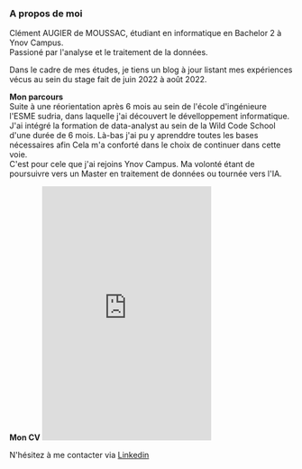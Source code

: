 ### A propos de moi

Clément AUGIER de MOUSSAC, étudiant en informatique en Bachelor 2 à Ynov Campus.  
Passioné par l'analyse et le traitement de la données.

Dans le cadre de mes études, je tiens un blog à jour listant mes expériences vécus au sein du stage fait de juin 2022 à août 2022.

**Mon parcours**  
Suite à une réorientation après 6 mois au sein de l'école d'ingénieure l'ESME sudria, dans laquelle j'ai découvert le dévelloppement informatique.   
J'ai intégré la formation de data-analyst au sein de la Wild Code School d'une durée de 6 mois. Là-bas j'ai pu y aprenddre toutes les bases nécessaires afin 
Cela m'a conforté dans le choix de continuer dans cette voie.  
C'est pour cele que j'ai rejoins Ynov Campus. Ma volonté étant de poursuivre vers un Master en traitement de données ou tournée vers l'IA.

**Mon CV**
<embed src="https://drive.google.com/viewerng/
viewer?embedded=true&url=https://clementadm.github.io/internship-report/CV_Clement_AUGIER_de_MOUSSAC_2022.pdf" width="300" height="450" type="application/pdf">

  
N'hésitez à me contacter via [Linkedin](https://www.linkedin.com/in/cl%C3%A9ment-a-4861471b6/)
